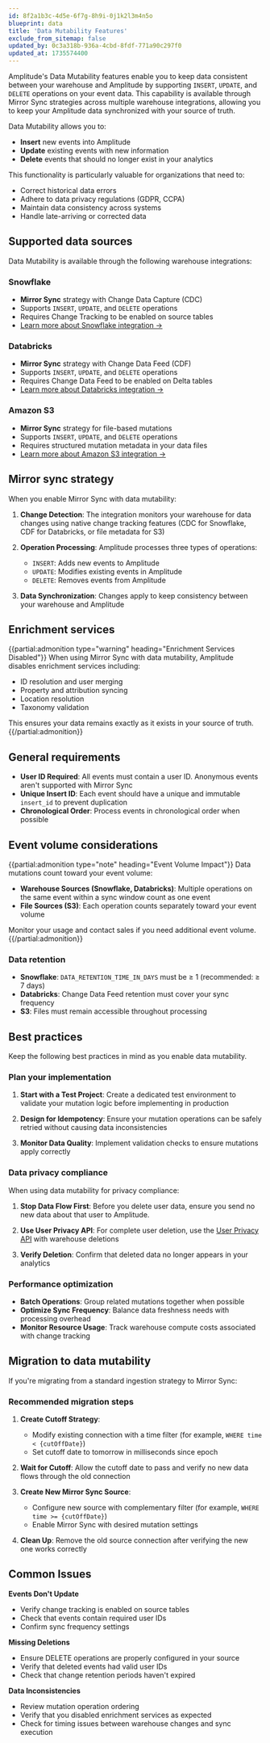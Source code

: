 ```yaml
---
id: 8f2a1b3c-4d5e-6f7g-8h9i-0j1k2l3m4n5o
blueprint: data
title: 'Data Mutability Features'
exclude_from_sitemap: false
updated_by: 0c3a318b-936a-4cbd-8fdf-771a90c297f0
updated_at: 1735574400
---
```

Amplitude's Data Mutability features enable you to keep data consistent between your warehouse and Amplitude by supporting `INSERT`, `UPDATE`, and `DELETE` operations on your event data. This capability is available through Mirror Sync strategies across multiple warehouse integrations, allowing you to keep your Amplitude data synchronized with your source of truth.

Data Mutability allows you to:

- **Insert** new events into Amplitude
- **Update** existing events with new information
- **Delete** events that should no longer exist in your analytics

This functionality is particularly valuable for organizations that need to:

- Correct historical data errors
- Adhere to data privacy regulations (GDPR, CCPA)
- Maintain data consistency across systems
- Handle late-arriving or corrected data

## Supported data sources

Data Mutability is available through the following warehouse integrations:

### Snowflake
- **Mirror Sync** strategy with Change Data Capture (CDC)
- Supports `INSERT`, `UPDATE`, and `DELETE` operations
- Requires Change Tracking to be enabled on source tables
- [Learn more about Snowflake integration →](/docs/data/source-catalog/snowflake)

### Databricks
- **Mirror Sync** strategy with Change Data Feed (CDF)
- Supports `INSERT`, `UPDATE`, and `DELETE` operations  
- Requires Change Data Feed to be enabled on Delta tables
- [Learn more about Databricks integration →](/docs/data/source-catalog/databricks)

### Amazon S3
- **Mirror Sync** strategy for file-based mutations
- Supports `INSERT`, `UPDATE`, and `DELETE` operations
- Requires structured mutation metadata in your data files
- [Learn more about Amazon S3 integration →](/docs/data/source-catalog/amazon-s3)

## Mirror sync strategy

When you enable Mirror Sync with data mutability:

1. **Change Detection**: The integration monitors your warehouse for data changes using native change tracking features (CDC for Snowflake, CDF for Databricks, or file metadata for S3)

2. **Operation Processing**: Amplitude processes three types of operations:
   - `INSERT`: Adds new events to Amplitude
   - `UPDATE`: Modifies existing events in Amplitude
   - `DELETE`: Removes events from Amplitude

3. **Data Synchronization**: Changes apply to keep consistency between your warehouse and Amplitude

## Enrichment services

{{partial:admonition type="warning" heading="Enrichment Services Disabled"}}
When using Mirror Sync with data mutability, Amplitude disables enrichment services including:
- ID resolution and user merging
- Property and attribution syncing  
- Location resolution
- Taxonomy validation

This ensures your data remains exactly as it exists in your source of truth.
{{/partial:admonition}}

## General requirements

- **User ID Required**: All events must contain a user ID. Anonymous events aren't supported with Mirror Sync
- **Unique Insert ID**: Each event should have a unique and immutable `insert_id` to prevent duplication
- **Chronological Order**: Process events in chronological order when possible

## Event volume considerations

{{partial:admonition type="note" heading="Event Volume Impact"}}
Data mutations count toward your event volume:

- **Warehouse Sources (Snowflake, Databricks)**: Multiple operations on the same event within a sync window count as one event
- **File Sources (S3)**: Each operation counts separately toward your event volume

Monitor your usage and contact sales if you need additional event volume.
{{/partial:admonition}}

### Data retention

- **Snowflake**: `DATA_RETENTION_TIME_IN_DAYS` must be ≥ 1 (recommended: ≥ 7 days)
- **Databricks**: Change Data Feed retention must cover your sync frequency
- **S3**: Files must remain accessible throughout processing

## Best practices

Keep the following best practices in mind as you enable data mutability.

### Plan your implementation

1. **Start with a Test Project**: Create a dedicated test environment to validate your mutation logic before implementing in production

2. **Design for Idempotency**: Ensure your mutation operations can be safely retried without causing data inconsistencies

3. **Monitor Data Quality**: Implement validation checks to ensure mutations apply correctly

### Data privacy compliance

When using data mutability for privacy compliance:

1. **Stop Data Flow First**: Before you delete user data, ensure you send no new data about that user to Amplitude.

2. **Use User Privacy API**: For complete user deletion, use the [User Privacy API](/docs/apis/analytics/user-privacy) with warehouse deletions

3. **Verify Deletion**: Confirm that deleted data no longer appears in your analytics

### Performance optimization

- **Batch Operations**: Group related mutations together when possible
- **Optimize Sync Frequency**: Balance data freshness needs with processing overhead
- **Monitor Resource Usage**: Track warehouse compute costs associated with change tracking

## Migration to data mutability

If you're migrating from a standard ingestion strategy to Mirror Sync:

### Recommended migration steps

1. **Create Cutoff Strategy**: 
   - Modify existing connection with a time filter (for example, `WHERE time < {cutOffDate}`)
   - Set cutoff date to tomorrow in milliseconds since epoch

2. **Wait for Cutoff**: Allow the cutoff date to pass and verify no new data flows through the old connection

3. **Create New Mirror Sync Source**: 
   - Configure new source with complementary filter (for example, `WHERE time >= {cutOffDate}`)
   - Enable Mirror Sync with desired mutation settings

4. **Clean Up**: Remove the old source connection after verifying the new one works correctly

## Common Issues

**Events Don't Update**
- Verify change tracking is enabled on source tables
- Check that events contain required user IDs
- Confirm sync frequency settings

**Missing Deletions**
- Ensure DELETE operations are properly configured in your source
- Verify that deleted events had valid user IDs
- Check that change retention periods haven't expired

**Data Inconsistencies**
- Review mutation operation ordering
- Verify that you disabled enrichment services as expected
- Check for timing issues between warehouse changes and sync execution
